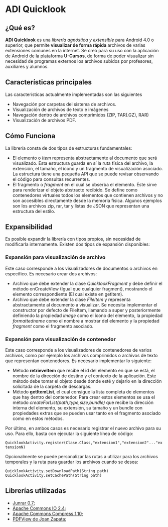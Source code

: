 # ADI Quicklook

## ¿Qué es?
**ADI Quicklook** es una *librería agnóstica y extensible* para Android 4.0 o superior, que permite **visualizar de forma rápida** archivos de varias extensiones comunes en la internet. Se creó para su uso con la aplicación de Android de la plataforma **U-Cursos**, de forma de poder visualizar sin necesidad de programas externos los archivos subidos por profesores, auxiliares y alumnos.

## Características principales
Las características actualmente implementadas son las siguientes
* Navegación por carpetas del sistema de archivos.
* Visualización de archivos de texto e imágenes
* Navegación dentro de archivos comprimidos (ZIP, TAR(.GZ), RAR)
* Visualización de archivos PDF.

## Cómo Funciona
La librería consta de dos tipos de estructuras fundamentales:
* El elemento o _Item_ representa abstractamente al documento que será visualizado. Esta estructura guarda en sí la ruta física del archivo, la extensión, el tamaño, el ícono y un fragmento de visualización asociado. La estructura tiene una pequeña API que se puede revisar observando el código para consultas recurrentes.
* El fragmento o _fragment_ en el cual se obserba el elemento. Éste sirve para renderizar el objeto abstracto recibido.
Se define como contenedores virtuales todos los elementos que contienen archivos y no son accesibles directamente desde la memoria física. Algunos ejemplos son los archivos zip, rar, tar y listas de JSON que representan una estructura del estilo.

## Expansibilidad
Es posible expandir la librería con tipos propios, sin necesidad de modificarla internamente. Existen dos tipos de expansión disponibles:

### Expansión para visualización de archivo
Este caso corresponde a los visualizadores de documentos o archivos en específico. Es necesario crear dos archivos:
* Archivo que debe extender la clase _QuicklookFragment_ y debe definir el método onCreateView (Igual que cualquier fragment), mostrando el elemento correspondiente (El cual existe en getItem).
* Archivo que debe extender la clase _FileItem_ y representa abstractamente al documento a visualizar. Se necesita implementar el constructor por defecto de FileItem, llamando a super y posteriormente definiendo la propiedad _image_ como el ícono del elemento, la propiedad _formattedname_ como el nombre a mostrar del elemento y la propiedad _fragment_ como el fragmento asociado.

### Expansión para visualización de contenedor
Este caso corresponde a los visualizadores de contenedores de varios archivos, como por ejemplo los archivos comprimidos o archivos de texto que representan contenedores. Es necesario implementar lo siguiente:
* Método **retrieveItem** que recibe el id del elemento en que se está, el nombre de la dirección de destino y el contexto de la aplicación. Este método debe tomar el objeto desde donde esté y dejarlo en la dirección solicitada de la carpeta de descargas.
* Método **getItemList**, el cual consigue la lista completa de elementos que hay dentro del contenedor. Para crear estos elementos se usa el método _createForList(path,type,size,bundle)_ que recibe la dirección interna del elemento, su extensión, su tamaño y un bundle con propiedades extras que se pueden usar tanto en el fragmento asociado como en estos métodos.

Por último, en ambos casos es necesario registrar el nuevo archivo para su uso. Para ello, basta con ejecutar la siguiente línea de código:

`QuicklookActivity.register(Clase.Class,"extension1","extension2"..."extensionN)`

Opcionalmente se puede personalizar las rutas a utilizar para los archivos temporales y la ruta para guardar los archivos cuando se desea:

`QuicklookActivity.setDownloadPath(String path)`
`QuicklookActivity.setCachePath(String path)`

## Librerías utilizadas
* [Junrar 0.7](https://github.com/junrar/junrar);
* [Apache Commons IO 2.4](http://commons.apache.org/proper/commons-io/);
* [Apache Commons Compress 1.10](https://commons.apache.org/proper/commons-compress/);
* [PDFView de Joan Zapata](https://github.com/JoanZapata/android-pdfview);

